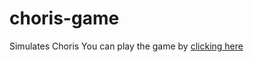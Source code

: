 # choris-game
Simulates Choris
You can play the game by [clicking here](https://olucaspopov.github.io/choris-game/) 
